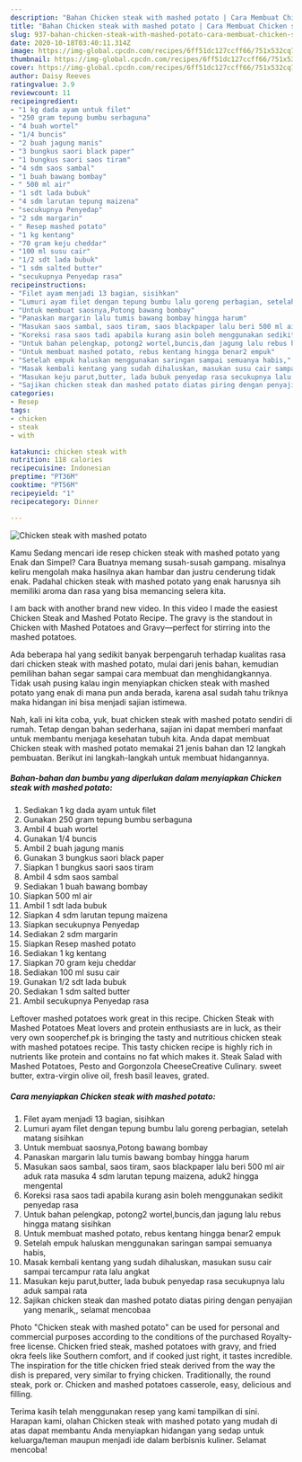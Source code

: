 ```yaml
---
description: "Bahan Chicken steak with mashed potato | Cara Membuat Chicken steak with mashed potato Yang Enak Dan Mudah"
title: "Bahan Chicken steak with mashed potato | Cara Membuat Chicken steak with mashed potato Yang Enak Dan Mudah"
slug: 937-bahan-chicken-steak-with-mashed-potato-cara-membuat-chicken-steak-with-mashed-potato-yang-enak-dan-mudah
date: 2020-10-18T03:40:11.314Z
image: https://img-global.cpcdn.com/recipes/6ff51dc127ccff66/751x532cq70/chicken-steak-with-mashed-potato-foto-resep-utama.jpg
thumbnail: https://img-global.cpcdn.com/recipes/6ff51dc127ccff66/751x532cq70/chicken-steak-with-mashed-potato-foto-resep-utama.jpg
cover: https://img-global.cpcdn.com/recipes/6ff51dc127ccff66/751x532cq70/chicken-steak-with-mashed-potato-foto-resep-utama.jpg
author: Daisy Reeves
ratingvalue: 3.9
reviewcount: 11
recipeingredient:
- "1 kg dada ayam untuk filet"
- "250 gram tepung bumbu serbaguna"
- "4 buah wortel"
- "1/4 buncis"
- "2 buah jagung manis"
- "3 bungkus saori black paper"
- "1 bungkus saori saos tiram"
- "4 sdm saos sambal"
- "1 buah bawang bombay"
- " 500 ml air"
- "1 sdt lada bubuk"
- "4 sdm larutan tepung maizena"
- "secukupnya Penyedap"
- "2 sdm margarin"
- " Resep mashed potato"
- "1 kg kentang"
- "70 gram keju cheddar"
- "100 ml susu cair"
- "1/2 sdt lada bubuk"
- "1 sdm salted butter"
- "secukupnya Penyedap rasa"
recipeinstructions:
- "Filet ayam menjadi 13 bagian, sisihkan"
- "Lumuri ayam filet dengan tepung bumbu lalu goreng perbagian, setelah matang sisihkan"
- "Untuk membuat saosnya,Potong bawang bombay"
- "Panaskan margarin lalu tumis bawang bombay hingga harum"
- "Masukan saos sambal, saos tiram, saos blackpaper lalu beri 500 ml air aduk rata masuka 4 sdm larutan tepung maizena, aduk2 hingga mengental"
- "Koreksi rasa saos tadi apabila kurang asin boleh menggunakan sedikit penyedap rasa"
- "Untuk bahan pelengkap, potong2 wortel,buncis,dan jagung lalu rebus hingga matang sisihkan"
- "Untuk membuat mashed potato, rebus kentang hingga benar2 empuk"
- "Setelah empuk haluskan menggunakan saringan sampai semuanya habis,"
- "Masak kembali kentang yang sudah dihaluskan, masukan susu cair sampai tercampur rata lalu angkat"
- "Masukan keju parut,butter, lada bubuk penyedap rasa secukupnya lalu aduk sampai rata"
- "Sajikan chicken steak dan mashed potato diatas piring dengan penyajian yang menarik,, selamat mencobaa"
categories:
- Resep
tags:
- chicken
- steak
- with

katakunci: chicken steak with 
nutrition: 118 calories
recipecuisine: Indonesian
preptime: "PT36M"
cooktime: "PT56M"
recipeyield: "1"
recipecategory: Dinner

---
```



![Chicken steak with mashed potato](https://img-global.cpcdn.com/recipes/6ff51dc127ccff66/751x532cq70/chicken-steak-with-mashed-potato-foto-resep-utama.jpg)

Kamu Sedang mencari ide resep chicken steak with mashed potato yang Enak dan Simpel? Cara Buatnya memang susah-susah gampang. misalnya keliru mengolah maka hasilnya akan hambar dan justru cenderung tidak enak. Padahal chicken steak with mashed potato yang enak harusnya sih memiliki aroma dan rasa yang bisa memancing selera kita.

I am back with another brand new video. In this video I made the easiest Chicken Steak and Mashed Potato Recipe. The gravy is the standout in Chicken with Mashed Potatoes and Gravy—perfect for stirring into the mashed potatoes.

Ada beberapa hal yang sedikit banyak berpengaruh terhadap kualitas rasa dari chicken steak with mashed potato, mulai dari jenis bahan, kemudian pemilihan bahan segar sampai cara membuat dan menghidangkannya. Tidak usah pusing kalau ingin menyiapkan chicken steak with mashed potato yang enak di mana pun anda berada, karena asal sudah tahu triknya maka hidangan ini bisa menjadi sajian istimewa.


Nah, kali ini kita coba, yuk, buat chicken steak with mashed potato sendiri di rumah. Tetap dengan bahan sederhana, sajian ini dapat memberi manfaat untuk membantu menjaga kesehatan tubuh kita. Anda dapat membuat Chicken steak with mashed potato memakai 21 jenis bahan dan 12 langkah pembuatan. Berikut ini langkah-langkah untuk membuat hidangannya.

<!--inarticleads1-->

##### Bahan-bahan dan bumbu yang diperlukan dalam menyiapkan Chicken steak with mashed potato:

1. Sediakan 1 kg dada ayam untuk filet
1. Gunakan 250 gram tepung bumbu serbaguna
1. Ambil 4 buah wortel
1. Gunakan 1/4 buncis
1. Ambil 2 buah jagung manis
1. Gunakan 3 bungkus saori black paper
1. Siapkan 1 bungkus saori saos tiram
1. Ambil 4 sdm saos sambal
1. Sediakan 1 buah bawang bombay
1. Siapkan  500 ml air
1. Ambil 1 sdt lada bubuk
1. Siapkan 4 sdm larutan tepung maizena
1. Siapkan secukupnya Penyedap
1. Sediakan 2 sdm margarin
1. Siapkan  Resep mashed potato
1. Sediakan 1 kg kentang
1. Siapkan 70 gram keju cheddar
1. Sediakan 100 ml susu cair
1. Gunakan 1/2 sdt lada bubuk
1. Sediakan 1 sdm salted butter
1. Ambil secukupnya Penyedap rasa


Leftover mashed potatoes work great in this recipe. Chicken Steak with Mashed Potatoes Meat lovers and protein enthusiasts are in luck, as their very own sooperchef.pk is bringing the tasty and nutritious chicken steak with mashed potatoes recipe. This tasty chicken recipe is highly rich in nutrients like protein and contains no fat which makes it. Steak Salad with Mashed Potatoes, Pesto and Gorgonzola CheeseCreative Culinary. sweet butter, extra-virgin olive oil, fresh basil leaves, grated. 

<!--inarticleads2-->

##### Cara menyiapkan Chicken steak with mashed potato:

1. Filet ayam menjadi 13 bagian, sisihkan
1. Lumuri ayam filet dengan tepung bumbu lalu goreng perbagian, setelah matang sisihkan
1. Untuk membuat saosnya,Potong bawang bombay
1. Panaskan margarin lalu tumis bawang bombay hingga harum
1. Masukan saos sambal, saos tiram, saos blackpaper lalu beri 500 ml air aduk rata masuka 4 sdm larutan tepung maizena, aduk2 hingga mengental
1. Koreksi rasa saos tadi apabila kurang asin boleh menggunakan sedikit penyedap rasa
1. Untuk bahan pelengkap, potong2 wortel,buncis,dan jagung lalu rebus hingga matang sisihkan
1. Untuk membuat mashed potato, rebus kentang hingga benar2 empuk
1. Setelah empuk haluskan menggunakan saringan sampai semuanya habis,
1. Masak kembali kentang yang sudah dihaluskan, masukan susu cair sampai tercampur rata lalu angkat
1. Masukan keju parut,butter, lada bubuk penyedap rasa secukupnya lalu aduk sampai rata
1. Sajikan chicken steak dan mashed potato diatas piring dengan penyajian yang menarik,, selamat mencobaa


Photo &#34;Chicken steak with mashed potato&#34; can be used for personal and commercial purposes according to the conditions of the purchased Royalty-free license. Chicken fried steak, mashed potatoes with gravy, and fried okra feels like Southern comfort, and if cooked just right, it tastes incredible. The inspiration for the title chicken fried steak derived from the way the dish is prepared, very similar to frying chicken. Traditionally, the round steak, pork or. Chicken and mashed potatoes casserole, easy, delicious and filling. 

Terima kasih telah menggunakan resep yang kami tampilkan di sini. Harapan kami, olahan Chicken steak with mashed potato yang mudah di atas dapat membantu Anda menyiapkan hidangan yang sedap untuk keluarga/teman maupun menjadi ide dalam berbisnis kuliner. Selamat mencoba!
